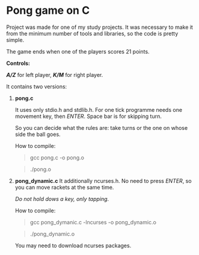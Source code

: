 # Pong game on C
Project was made for one of my study projects. It was necessary to make it from the minimum number of tools and libraries, so the code is pretty simple.

The game ends when one of the players scores 21 points.

**Controls:**

***A/Z*** for left player, ***K/M*** for right player.

It contains two versions:

1. **pong.c**

      It uses only stdio.h and stdlib.h. For one tick programme needs one movement key, then *ENTER*. Space bar is for skipping turn.
      
      So you can decide what the rules are: take turns or the one on whose side the ball goes.
      
      How to compile:
      
      > gcc pong.c -o pong.o
      
      > ./pong.o
      
2. **pong_dynamic.c**
      It additionally ncurses.h. No need to press *ENTER*, so you can move rackets at the same time. 
      
      *Do not hold dows a key, only tapping*.
      
      How to compile:
      
      > gcc pong_dymanic.c -lncurses -o pong_dynamic.o
      
      > ./pong_dynamic.o
      
      You may need to download ncurses packages.
